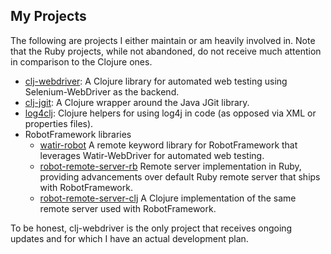 ## My Projects ##

The following are projects I either maintain or am heavily involved in. Note that the Ruby projects, while not abandoned, do not receive much attention in comparison to the Clojure ones.

 * [clj-webdriver](https://github.com/semperos/clj-webdriver): A Clojure library for automated web testing using Selenium-WebDriver as the backend.
 * [clj-jgit](https://github.com/semperos/clj-jgit): A Clojure wrapper around the Java JGit library.
 * [log4clj](https://github.com/semperos/log4clj): Clojure helpers for using log4j in code (as opposed via XML or properties files).
 * RobotFramework libraries
     * [watir-robot](https://github.com/semperos/watir-robot) A remote keyword library for RobotFramework that leverages Watir-WebDriver for automated web testing.
     * [robot-remote-server-rb](https://github.com/semperos/robot-remote-server-rb) Remote server implementation in Ruby, providing advancements over default Ruby remote server that ships with RobotFramework.
     * [robot-remote-server-clj](https://github.com/semperos/robot-remote-server-clj) A Clojure implementation of the same remote server used with RobotFramework.

To be honest, clj-webdriver is the only project that receives ongoing updates and for which I have an actual development plan.
